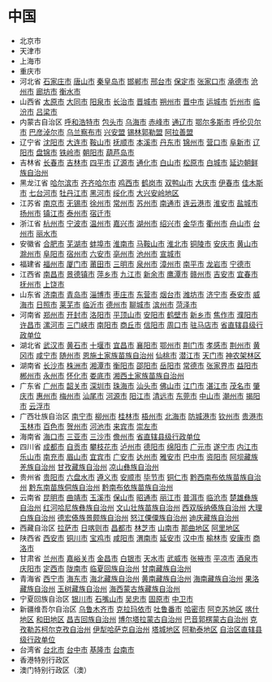 # 中国

*  北京市																					
*  天津市																					
*  上海市																					
*  重庆市																					
*  河北省	[石家庄市](#)	[唐山市](#)	[秦皇岛市](#)	[邯郸市](#)	[邢台市](#)	[保定市](#)	[张家口市](#)	[承德市](#)	[沧州市](#)	[廊坊市](#)	[衡水市](#)										
*  山西省	[太原市](#)	[大同市](#)	[阳泉市](#)	[长治市](#)	[晋城市](#)	[朔州市](#)	[晋中市](#)	[运城市](#)	[忻州市](#)	[临汾市](#)	[吕梁市](#)										
*  内蒙古自治区	[呼和浩特市](#)	[包头市](#)	[乌海市](#)	[赤峰市](#)	[通辽市](#)	[鄂尔多斯市](#)	[呼伦贝尔市](#)	[巴彦淖尔市](#)	[乌兰察布市](#)	[兴安盟](#)	[锡林郭勒盟](#)	[阿拉善盟](#)									
*  辽宁省	[沈阳市](#)	[大连市](#)	[鞍山市](#)	[抚顺市](#)	[本溪市](#)	[丹东市](#)	[锦州市](#)	[营口市](#)	[阜新市](#)	[辽阳市](#)	[盘锦市](#)	[铁岭市](#)	[朝阳市](#)	[葫芦岛市](#)							
*  吉林省	[长春市](#)	[吉林市](#)	[四平市](#)	[辽源市](#)	[通化市](#)	[白山市](#)	[松原市](#)	[白城市](#)	[延边朝鲜族自治州](#)												
*  黑龙江省	[哈尔滨市](#)	[齐齐哈尔市](#)	[鸡西市](#)	[鹤岗市](#)	[双鸭山市](#)	[大庆市](#)	[伊春市](#)	[佳木斯市](#)	[七台河市](#)	[牡丹江市](#)	[黑河市](#)	[绥化市](#)	[大兴安岭地区](#)								
*  江苏省	[南京市](#)	[无锡市](#)	[徐州市](#)	[常州市](#)	[苏州市](#)	[南通市](#)	[连云港市](#)	[淮安市](#)	[盐城市](#)	[扬州市](#)	[镇江市](#)	[泰州市](#)	[宿迁市](#)								
*  浙江省	[杭州市](#)	[宁波市](#)	[温州市](#)	[嘉兴市](#)	[湖州市](#)	[绍兴市](#)	[金华市](#)	[衢州市](#)	[舟山市](#)	[台州市](#)	[丽水市](#)										
*  安徽省	[合肥市](#)	[芜湖市](#)	[蚌埠市](#)	[淮南市](#)	[马鞍山市](#)	[淮北市](#)	[铜陵市](#)	[安庆市](#)	[黄山市](#)	[滁州市](#)	[阜阳市](#)	[宿州市](#)	[六安市](#)	[亳州市](#)	[池州市](#)	[宣城市](#)					
*  福建省	[福州市](#)	[厦门市](#)	[莆田市](#)	[三明市](#)	[泉州市](#)	[漳州市](#)	[南平市](#)	[龙岩市](#)	[宁德市](#)												
*  江西省	[南昌市](#)	[景德镇市](#)	[萍乡市](#)	[九江市](#)	[新余市](#)	[鹰潭市](#)	[赣州市](#)	[吉安市](#)	[宜春市](#)	[抚州市](#)	[上饶市](#)										
*  山东省	[济南市](#)	[青岛市](#)	[淄博市](#)	[枣庄市](#)	[东营市](#)	[烟台市](#)	[潍坊市](#)	[济宁市](#)	[泰安市](#)	[威海市](#)	[日照市](#)	[莱芜市](#)	[临沂市](#)	[德州市](#)	[聊城市](#)	[滨州市](#)	[菏泽市](#)	[](#)			
*  河南省	[郑州市](#)	[开封市](#)	[洛阳市](#)	[平顶山市](#)	[安阳市](#)	[鹤壁市](#)	[新乡市](#)	[焦作市](#)	[濮阳市](#)	[许昌市](#)	[漯河市](#)	[三门峡市](#)	[南阳市](#)	[商丘市](#)	[信阳市](#)	[周口市](#)	[驻马店市](#)	[省直辖县级行政单位](#)			
*  湖北省	[武汉市](#)	[黄石市](#)	[十堰市](#)	[宜昌市](#)	[襄阳市](#)	[鄂州市](#)	[荆门市](#)	[孝感市](#)	[荆州市](#)	[黄冈市](#)	[咸宁市](#)	[随州市](#)	[恩施土家族苗族自治州](#)	[仙桃市](#)	[潜江市](#)	[天门市](#)	[神农架林区](#)				
*  湖南省	[长沙市](#)	[株洲市](#)	[湘潭市](#)	[衡阳市](#)	[邵阳市](#)	[岳阳市](#)	[常德市](#)	[张家界市](#)	[益阳市](#)	[郴州市](#)	[永州市](#)	[怀化市](#)	[娄底市](#)	[湘西土家族苗族自治州](#)							
*  广东省	[广州市](#)	[韶关市](#)	[深圳市](#)	[珠海市](#)	[汕头市](#)	[佛山市](#)	[江门市](#)	[湛江市](#)	[茂名市](#)	[肇庆市](#)	[惠州市](#)	[梅州市](#)	[汕尾市](#)	[河源市](#)	[阳江市](#)	[清远市](#)	[东莞市](#)	[中山市](#)	[潮州市](#)	[揭阳市](#)	[云浮市](#)
*  广西壮族自治区	[南宁市](#)	[柳州市](#)	[桂林市](#)	[梧州市](#)	[北海市](#)	[防城港市](#)	[钦州市](#)	[贵港市](#)	[玉林市](#)	[百色市](#)	[贺州市](#)	[河池市](#)	[来宾市](#)	[崇左市](#)							
*  海南省	[海口市](#)	[三亚市](#)	[三沙市](#)	[儋州市](#)	[省直辖县级行政单位](#)																
*  四川省	[成都市](#)	[自贡市](#)	[攀枝花市](#)	[泸州市](#)	[德阳市](#)	[绵阳市](#)	[广元市](#)	[遂宁市](#)	[内江市](#)	[乐山市](#)	[南充市](#)	[眉山市](#)	[宜宾市](#)	[广安市](#)	[达州市](#)	[雅安市](#)	[巴中市](#)	[资阳市](#)	[阿坝藏族羌族自治州](#)	[甘孜藏族自治州](#)	[凉山彝族自治州](#)
*  贵州省	[贵阳市](#)	[六盘水市](#)	[遵义市](#)	[安顺市](#)	[毕节市](#)	[铜仁市](#)	[黔西南布依族苗族自治州](#)	[黔东南苗族侗族自治州](#)	[黔南布依族苗族自治州](#)												
*  云南省	[昆明市](#)	[曲靖市](#)	[玉溪市](#)	[保山市](#)	[昭通市](#)	[丽江市](#)	[普洱市](#)	[临沧市](#)	[楚雄彝族自治州](#)	[红河哈尼族彝族自治州](#)	[文山壮族苗族自治州](#)	[西双版纳傣族自治州](#)	[大理白族自治州](#)	[德宏傣族景颇族自治州](#)	[怒江傈僳族自治州](#)	[迪庆藏族自治州](#)	[](#)				
*  西藏自治区	[拉萨市](#)	[日喀则市](#)	[昌都市](#)	[林芝市](#)	[山南市](#)	[那曲地区](#)	[阿里地区](#)	[](#)													
*  陕西省	[西安市](#)	[铜川市](#)	[宝鸡市](#)	[咸阳市](#)	[渭南市](#)	[延安市](#)	[汉中市](#)	[榆林市](#)	[安康市](#)	[商洛市](#)											
*  甘肃省	[兰州市](#)	[嘉峪关市](#)	[金昌市](#)	[白银市](#)	[天水市](#)	[武威市](#)	[张掖市](#)	[平凉市](#)	[酒泉市](#)	[庆阳市](#)	[定西市](#)	[陇南市](#)	[临夏回族自治州](#)	[甘南藏族自治州](#)							
*  青海省	[西宁市](#)	[海东市](#)	[海北藏族自治州](#)	[黄南藏族自治州](#)	[海南藏族自治州](#)	[果洛藏族自治州](#)	[玉树藏族自治州](#)	[海西蒙古族藏族自治州](#)													
*  宁夏回族自治区	[银川市](#)	[石嘴山市](#)	[吴忠市](#)	[固原市](#)	[中卫市](#)																
*  新疆维吾尔自治区	[乌鲁木齐市](#)	[克拉玛依市](#)	[吐鲁番市](#)	[哈密市](#)	[阿克苏地区](#)	[喀什地区](#)	[和田地区](#)	[昌吉回族自治州](#)	[博尔塔拉蒙古自治州](#)	[巴音郭楞蒙古自治州](#)	[克孜勒苏柯尔克孜自治州](#)	[伊犁哈萨克自治州](#)	[塔城地区](#)	[阿勒泰地区](#)	[自治区直辖县级行政单位](#)						
*  台湾省	[台北市](#)	[台中市](#)	[基隆市](#)	[台南市](#)																	
*  香港特别行政区																					
*  澳门特别行政区（澳）																					
